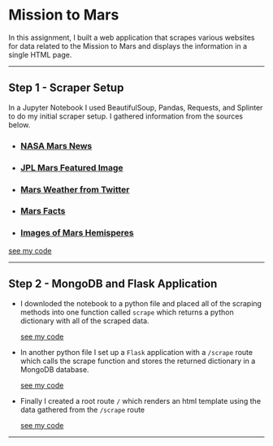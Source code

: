 # Mission to Mars

In this assignment, I built a web application that scrapes various websites for data related to the Mission to Mars and displays the information in a single HTML page.

___

## Step 1 - Scraper Setup

In a Jupyter Notebook I used BeautifulSoup, Pandas, Requests, and Splinter to do my initial scraper setup. I gathered information from the sources below.

* ### [NASA Mars News](https://mars.nasa.gov/news/)

* ### [JPL Mars Featured Image](https://www.jpl.nasa.gov/spaceimages/?search=&category=Mars)

* ### [Mars Weather from Twitter](https://twitter.com/marswxreport?lang=en)

* ### [Mars Facts](http://space-facts.com/mars/)

* ### [Images of Mars Hemisperes](https://astrogeology.usgs.gov/search/results?q=hemisphere+enhanced&k1=target&v1=Mars)

[see my code](mission_to_mars.ipynb)

---

## Step 2 - MongoDB and Flask Application

* I downloded the notebook to a python file and placed all of the scraping methods into one function called `scrape` which returns a python dictionary with all of the scraped data. 

  [see my code](scrape_mars.py)

* In another python file I set up a `Flask` application with a `/scrape` route which calls the scrape function and stores the returned dictionary in a MongoDB database.

  [see my code](scrape_app.py)

* Finally I created a root route `/` which renders an html template using the data gathered from the `/scrape` route

  [see my code](templates/index.html)

---

